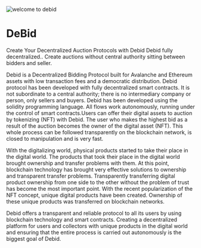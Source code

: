 ![welcome to debid](https://gblobscdn.gitbook.com/assets%2F-MZnl43G2ExUa5KaXsPD%2F-MZtrrmN0ojGa0b6_ZEx%2F-MZtuWjnhBGerilL6at7%2F0.svg?alt=media&token=a19a1059-9e29-4924-828c-ccf4a0d216db)

# DeBid
Create Your Decentralized Auction Protocols with Debid Debid fully decentralized.. Create auctions without central authority sitting between bidders and seller.

Debid is a Decentralized Bidding Protocol built for Avalanche and Ethereum assets with low transaction fees and a democratic distribution.
Debid protocol has been developed with fully decentralized smart contracts. It is not subordinate to a central authority; there is no intermediary company or person, only sellers and buyers. Debid has been developed using the solidity programming language. All flows work autonomously, running under the control of smart contracts.Users can offer their digital assets to auction by tokenizing (NFT) with Debid. The user who makes the highest bid as a result of the auction becomes the owner of the digital asset (NFT). This whole process can be followed transparently on the blockchain network, is closed to manipulation and is very fast.

With the digitalizing world, physical products started to take their place in the digital world. The products that took their place in the digital world brought ownership and transfer problems with them. At this point, blockchain technology has brought very effective solutions to ownership and transparent transfer problems. Transparently transferring digital product ownership from one side to the other without the problem of trust has become the most important point. With the recent popularization of the NFT concept, unique digital products have been created. Ownership of these unique products was transferred on blockchain networks.

Debid offers a transparent and reliable protocol to all its users by using blockchain technology and smart contracts. Creating a decentralized platform for users and collectors with unique products in the digital world and ensuring that the entire process is carried out autonomously is the biggest goal of Debid.

